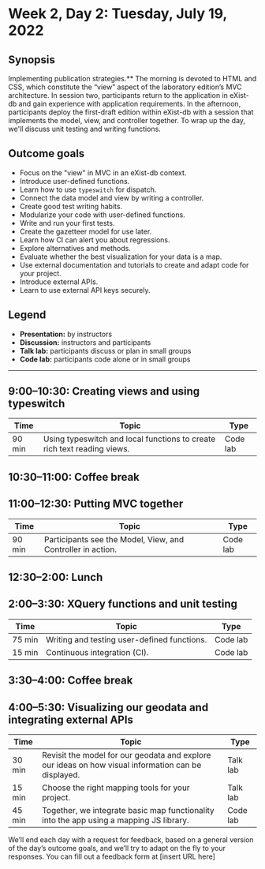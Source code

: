 # Week 2, Day 2: Tuesday, July 19, 2022
## Synopsis

Implementing publication strategies.** The morning is devoted to HTML and CSS,
                which constitute the “view” aspect of the laboratory edition’s MVC architecture. In
                session two, participants return to the application in eXist-db and gain experience
                with application requirements. In the afternoon, participants deploy the first-draft
                edition within eXist-db with a session that implements the model, view, and
                controller together. To wrap up the day, we'll discuss unit testing and writing
                functions.

## Outcome goals
* Focus on the "view" in MVC in an eXist-db context.
* Introduce user-defined functions.
* Learn how to use `typeswitch` for dispatch.
* Connect the data model and view by writing a controller.
* Create good test writing habits.
* Modularize your code with user-defined functions.
* Write and run your first tests.
* Create the gazetteer model for use later.
* Learn how CI can alert you about regressions.
* Explore alternatives and methods.
* Evaluate whether the best visualization for your data is a map.
* Use external documentation and tutorials to create and adapt code for your project.
* Introduce external APIs.
* Learn to use external API keys securely.

## Legend

* **Presentation:** by instructors
* **Discussion:** instructors and participants
* **Talk lab:** participants discuss or plan in small groups
* **Code lab:** participants code alone or in small groups

* * *
## 9:00–10:30: Creating views and using typeswitch

Time | Topic | Type
---- | ---- | ---- 
90 min | Using typeswitch and local functions to create rich text reading views. | Code lab

## 10:30–11:00: Coffee break

## 11:00–12:30: Putting MVC together

Time | Topic | Type
---- | ---- | ---- 
90 min | Participants see the Model, View, and Controller in action. | Code lab

## 12:30–2:00: Lunch

## 2:00–3:30: XQuery functions and unit testing

Time | Topic | Type
---- | ---- | ---- 
75 min | Writing and testing user-defined functions. | Code lab
15 min | Continuous integration (CI). | Code lab

## 3:30–4:00: Coffee break

## 4:00–5:30: Visualizing our geodata and integrating external APIs

Time | Topic | Type
---- | ---- | ---- 
30 min | Revisit the model for our geodata and explore our ideas on how visual information can be displayed. | Talk lab
15 min | Choose the right mapping tools for your project. | Talk lab
45 min | Together, we integrate basic map functionality into the app using a mapping JS library. | Code lab

We’ll end each day with a request for feedback, based on a general version of the day’s outcome goals, and we’ll try to adapt on the fly to your responses. You can fill out a feedback form at [insert URL here]